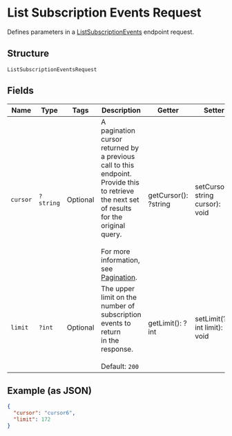 
# List Subscription Events Request

Defines parameters in a
[ListSubscriptionEvents](#endpoint-subscriptions-listsubscriptionevents)
endpoint request.

## Structure

`ListSubscriptionEventsRequest`

## Fields

| Name | Type | Tags | Description | Getter | Setter |
|  --- | --- | --- | --- | --- | --- |
| `cursor` | `?string` | Optional | A pagination cursor returned by a previous call to this endpoint.<br>Provide this to retrieve the next set of results for the original query.<br><br>For more information, see [Pagination](https://developer.squareup.com/docs/working-with-apis/pagination). | getCursor(): ?string | setCursor(?string cursor): void |
| `limit` | `?int` | Optional | The upper limit on the number of subscription events to return<br>in the response.<br><br>Default: `200` | getLimit(): ?int | setLimit(?int limit): void |

## Example (as JSON)

```json
{
  "cursor": "cursor6",
  "limit": 172
}
```

